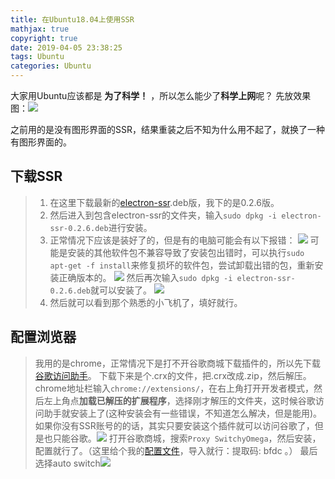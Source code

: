 ```yaml
---
title: 在Ubuntu18.04上使用SSR
mathjax: true
copyright: true
date: 2019-04-05 23:38:25
tags: Ubuntu
categories: Ubuntu
---
```


大家用Ubuntu应该都是 **为了科学！** ，所以怎么能少了**科学上网**呢？
先放效果图：![](http://wx3.sinaimg.cn/mw690/005ZgyPely1g0b27yvyajj31hc0u07wi.jpg)

<!--more-->
之前用的是没有图形界面的SSR，结果重装之后不知为什么用不起了，就换了一种有图形界面的。


## 下载SSR
 >1. 在这里下载最新的[electron-ssr](https://github.com/erguotou520/electron-ssr/releases).deb版，我下的是0.2.6版。
 >2. 然后进入到包含electron-ssr的文件夹，输入`sudo dpkg -i electron-ssr-0.2.6.deb`进行安装。
 >3. 正常情况下应该是装好了的，但是有的电脑可能会有以下报错：
   ![](http://wx3.sinaimg.cn/mw690/005ZgyPely1g0b27eo257j30ke0dqtd9.jpg)
   可能是安装的其他软件包不兼容导致了安装包出错时，可以执行`sudo apt-get -f install`来修复损坏的软件包，尝试卸载出错的包，重新安装正确版本的。
   ![](http://wx1.sinaimg.cn/mw690/005ZgyPely1g0b27alwrzj30ke0d8q6n.jpg)
 >  然后再次输入`sudo dpkg -i electron-ssr-0.2.6.deb`就可以安装了。
  >![](http://wx3.sinaimg.cn/mw690/005ZgyPely1g0b27cenbgj30ke0d8792.jpg)
  >4. 然后就可以看到那个熟悉的小飞机了，填好就行。

## 配置浏览器
> 我用的是chrome，正常情况下是打不开谷歌商城下载插件的，所以先下载[谷歌访问助手](http://www.ggfwzs.com/)。
> 下载下来是个.crx的文件，把.crx改成.zip，然后解压。
> chrome地址栏输入`chrome://extensions/`，在右上角打开开发者模式，然后左上角点**加载已解压的扩展程序**，选择刚才解压的文件夹，这时候谷歌访问助手就安装上了(这种安装会有一些错误，不知道怎么解决，但是能用)。如果你没有SSR账号的的话，其实只要安装这个插件就可以访问谷歌了，但是也只能谷歌。![](http://wx1.sinaimg.cn/mw690/005ZgyPely1g0b27jfjowj31hc0tvgvi.jpg)
>打开谷歌商城，搜索`Proxy SwitchyOmega`，然后安装，配置就行了。（这里给个我的[配置文件](https://pan.baidu.com/s/1iMILG05228FWHtNCUdYy6A )，导入就行：提取码: bfdc 。）
>最后选择auto switch![](http://wx3.sinaimg.cn/mw690/005ZgyPely1g0b3ft7hl5j31hc0u00vx.jpg)